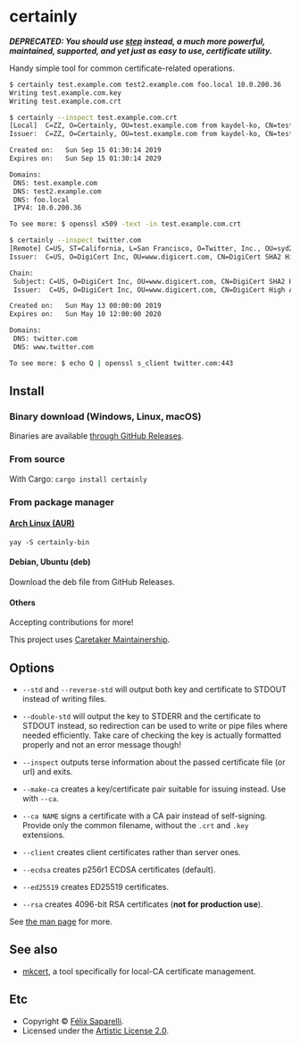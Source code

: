 # certainly

***DEPRECATED: You should use [step](https://smallstep.com/cli/) instead, a much more powerful, maintained, supported, and yet just as easy to use, certificate utility.***

Handy simple tool for common certificate-related operations.

```bash
$ certainly test.example.com test2.example.com foo.local 10.0.200.36
Writing test.example.com.key
Writing test.example.com.crt

$ certainly --inspect test.example.com.crt
[Local]  C=ZZ, O=Certainly, OU=test.example.com from kaydel-ko, CN=test.example.com
Issuer:  C=ZZ, O=Certainly, OU=test.example.com from kaydel-ko, CN=test.example.com

Created on:   Sun Sep 15 01:30:14 2019
Expires on:   Sun Sep 15 01:30:14 2029

Domains:
 DNS: test.example.com
 DNS: test2.example.com
 DNS: foo.local
 IPV4: 10.0.200.36

To see more: $ openssl x509 -text -in test.example.com.crt

$ certainly --inspect twitter.com
[Remote] C=US, ST=California, L=San Francisco, O=Twitter, Inc., OU=syd2, CN=twitter.com
Issuer:  C=US, O=DigiCert Inc, OU=www.digicert.com, CN=DigiCert SHA2 High Assurance Server CA

Chain:
 Subject: C=US, O=DigiCert Inc, OU=www.digicert.com, CN=DigiCert SHA2 High Assurance Server CA
 Issuer:  C=US, O=DigiCert Inc, OU=www.digicert.com, CN=DigiCert High Assurance EV Root CA

Created on:   Sun May 13 00:00:00 2019
Expires on:   Sun May 10 12:00:00 2020

Domains:
 DNS: twitter.com
 DNS: www.twitter.com

To see more: $ echo Q | openssl s_client twitter.com:443
```


## Install

### Binary download (Windows, Linux, macOS)

Binaries are available [through GitHub Releases](https://github.com/passcod/certainly/releases).

### From source

With Cargo: `cargo install certainly`

### From package manager

#### [Arch Linux (AUR)](https://aur.archlinux.org/packages/certainly-bin)

    yay -S certainly-bin

#### Debian, Ubuntu (deb)

Download the deb file from GitHub Releases.

#### Others

Accepting contributions for more!

This project uses [Caretaker Maintainership](./CARETAKERS.md).


## Options

 - `--std` and `--reverse-std` will output both key and certificate to STDOUT instead of writing files.
 - `--double-std` will output the key to STDERR and the certificate to STDOUT instead, so redirection can be used to write or pipe files where needed efficiently. Take care of checking the key is actually formatted properly and not an error message though!

 - `--inspect` outputs terse information about the passed certificate file (or url) and exits.

 - `--make-ca` creates a key/certificate pair suitable for issuing instead. Use with `--ca`.
 - `--ca NAME` signs a certificate with a CA pair instead of self-signing. Provide only the common filename, without the `.crt` and `.key` extensions.

 - `--client` creates client certificates rather than server ones.
 - `--ecdsa` creates p256r1 ECDSA certificates (default).
 - `--ed25519` creates ED25519 certificates.
 - `--rsa` creates 4096-bit RSA certificates (**not for production use**).

See [the man page](./certainly.1.ronn) for more.


## See also

 - [mkcert](https://github.com/FiloSottile/mkcert), a tool specifically for local-CA certificate management.


## Etc

 - Copyright © [Félix Saparelli](https://passcod.name).
 - Licensed under the [Artistic License 2.0](./LICENSE).
